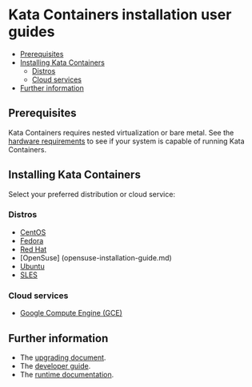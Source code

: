# Kata Containers installation user guides

* [Prerequisites](#prerequisites)
* [Installing Kata Containers](#installing-kata-containers)
    * [Distros](#distros)
    * [Cloud services](#cloud-services)
* [Further information](#further-information)

## Prerequisites

Kata Containers requires nested virtualization or bare metal. 
See the
[hardware requirements](https://github.com/kata-containers/runtime/blob/master/README.md#hardware-requirements)
to see if your system is capable of running Kata Containers.

## Installing Kata Containers

Select your preferred distribution or cloud service:

### Distros

* [CentOS](centos-installation-guide.md)
* [Fedora](fedora-installation-guide.md)
* [Red Hat](rhel-installation-guide.md)
* [OpenSuse] (opensuse-installation-guide.md)
* [Ubuntu](ubuntu-installation-guide.md)
* [SLES](sles-installation-guide.md)

### Cloud services

* [Google Compute Engine (GCE)](gce-installation-guide.md)

## Further information

* The [upgrading document](../Upgrading.md).
* The [developer guide](../Developer-Guide.md).
* The [runtime documentation](https://github.com/kata-containers/runtime/blob/master/README.md).
